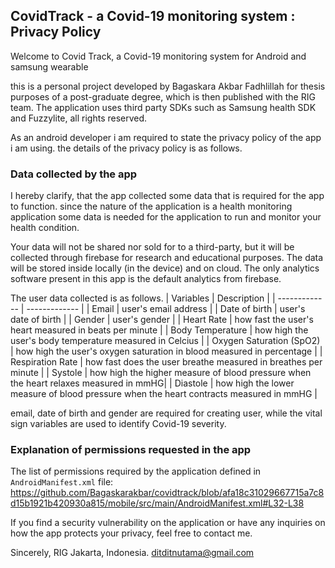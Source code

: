 ## CovidTrack - a Covid-19 monitoring system : Privacy Policy

Welcome to Covid Track, a Covid-19 monitoring system for Android and samsung wearable

this is a personal project developed by Bagaskara Akbar Fadhlillah for thesis purposes of a post-graduate degree, which is then published with the RIG team. The application uses third party SDKs such as Samsung health SDK and Fuzzylite, all rights reserved.

As an android developer i am required to state the privacy policy of the app i am using. the details of the privacy policy is as follows.

### Data collected by the app

I hereby clarify, that the app collected some data that is required for the app to function. since the nature of the application is a health monitoring application some data is needed for the application to run and monitor your health condition. 

Your data will not be shared nor sold for to a third-party, but it will be collected through firebase for research and educational purposes. The data will be stored inside locally (in the device) and on cloud. The only analytics software present in this app is the default analytics from firebase. 

The user data collected is as follows.
| Variables  | Description |
| ------------- | ------------- |
| Email  |  user's email address  |
| Date of birth  | user's date of birth |
| Gender  | user's gender  |
| Heart Rate  | how fast the user's heart measured in beats per minute  |
| Body Temperature  | how high the user's body temperature measured in Celcius  |
| Oxygen Saturation (SpO2)  | how high the user's oxygen saturation in blood measured in percentage  |
| Respiration Rate | how fast does the user breathe measured in breathes per minute  |
| Systole  | how high the higher measure of blood pressure when the heart relaxes measured in mmHG|
| Diastole  | how high the lower measure of blood pressure when the heart contracts measured in mmHG |

email, date of birth and gender are required for creating user, while the vital sign variables are used to identify Covid-19 severity.

### Explanation of permissions requested in the app
The list of permissions required by the application defined in `AndroidManifest.xml` file:
https://github.com/Bagaskarakbar/covidtrack/blob/afa18c31029667715a7c8d15b1921b420930a815/mobile/src/main/AndroidManifest.xml#L32-L38

If you find a security vulnerability on the application or have any inquiries on how the app protects your privacy, feel free to contact me.

Sincerely,
RIG
Jakarta, Indonesia.
ditditnutama@gmail.com
